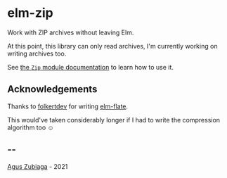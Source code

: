 # elm-zip

Work with ZIP archives without leaving Elm.

At this point, this library can only read archives, I'm currently working on writing archives too.

See [the `Zip` module documentation](http://package.elm-lang.org/packages/agu-z/elm-zip/latest/Zip) to learn how to use it.

## Acknowledgements

Thanks to [folkertdev](https://github.com/folkertdev) for writing [elm-flate](https://package.elm-lang.org/packages/folkertdev/elm-flate/latest/).

This would've taken considerably longer if I had to write the compression algorithm too ☺️

## --

[Agus Zubiaga](https://aguz.me) - 2021
